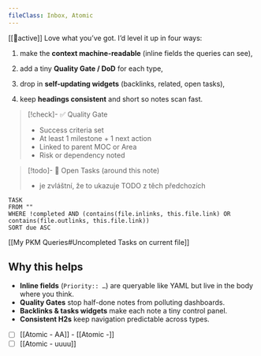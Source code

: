 ```yaml
---
fileClass: Inbox, Atomic
---
```

[[🔄active]] 
Love what you’ve got. I’d level it up in four ways:

1. make the **context machine-readable** (inline fields the queries can see),
    
2. add a tiny **Quality Gate / DoD** for each type,
    
3. drop in **self-updating widgets** (backlinks, related, open tasks),
    
4. keep **headings consistent** and short so notes scan fast.

> [!check]- ✅ Quality Gate
> - Success criteria set  
> - At least 1 milestone + 1 next action  
> - Linked to parent MOC or Area  
> - Risk or dependency noted

> [!todo]- 📌 Open Tasks (around this note)
> - je zvláštní, že to ukazuje TODO z těch předchozích 
```dataview
TASK
FROM ""
WHERE !completed AND (contains(file.inlinks, this.file.link) OR contains(file.outlinks, this.file.link))
SORT due ASC
```

[[My PKM Queries#Uncompleted Tasks on current file]]
## Why this helps
- **Inline fields** (`Priority:: …`) are queryable like YAML but live in the body where you think.  
- **Quality Gates** stop half-done notes from polluting dashboards.  
- **Backlinks & tasks widgets** make each note a tiny control panel.  
- **Consistent H2s** keep navigation predictable across types.

- [ ] [[Atomic - AA]] - [[Atomic -]]
- [ ] [[Atomic - uuuu]]